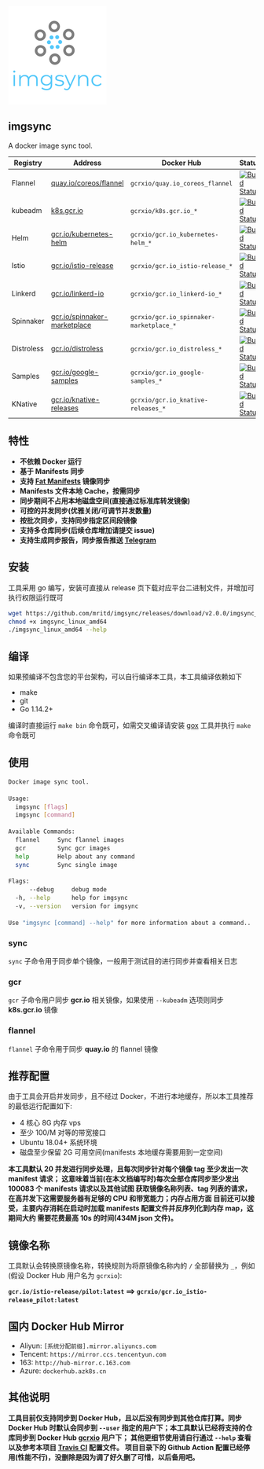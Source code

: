 ![imgsync](.logo.png)

## imgsync

A docker image sync tool.

|Registry|Address|Docker Hub|Status|
|--------|-------|----------|------|
|Flannel|[quay.io/coreos/flannel](https://quay.io/coreos/flannel)|`gcrxio/quay.io_coreos_flannel`|[![Build Status](https://travis-ci.org/mritd/imgsync.svg?branch=master)](https://travis-ci.org/mritd/imgsync)|
|kubeadm|[k8s.gcr.io](https://k8s.gcr.io)|`gcrxio/k8s.gcr.io_*`|[![Build Status](https://travis-ci.org/mritd/imgsync.svg?branch=master)](https://travis-ci.org/mritd/imgsync)|
|Helm|[gcr.io/kubernetes-helm](https://gcr.io/kubernetes-helm)|`gcrxio/gcr.io_kubernetes-helm_*`|[![Build Status](https://travis-ci.org/mritd/imgsync.svg?branch=master)](https://travis-ci.org/mritd/imgsync)|
|Istio|[gcr.io/istio-release](https://gcr.io/istio-release)|`gcrxio/gcr.io_istio-release_*`|[![Build Status](https://travis-ci.org/mritd/imgsync.svg?branch=master)](https://travis-ci.org/mritd/imgsync)|
|Linkerd|[gcr.io/linkerd-io](https://gcr.io/linkerd-io)|`gcrxio/gcr.io_linkerd-io_*`|[![Build Status](https://travis-ci.org/mritd/imgsync.svg?branch=master)](https://travis-ci.org/mritd/imgsync)|
|Spinnaker|[gcr.io/spinnaker-marketplace](https://gcr.io/spinnaker-marketplace)|`gcrxio/gcr.io_spinnaker-marketplace_*`|[![Build Status](https://travis-ci.org/mritd/imgsync.svg?branch=master)](https://travis-ci.org/mritd/imgsync)|
|Distroless|[gcr.io/distroless](https://gcr.io/distroless)|`gcrxio/gcr.io_distroless_*`|[![Build Status](https://travis-ci.org/mritd/imgsync.svg?branch=master)](https://travis-ci.org/mritd/imgsync)|
|Samples|[gcr.io/google-samples](https://gcr.io/google-samples)|`gcrxio/gcr.io_google-samples_*`|[![Build Status](https://travis-ci.org/mritd/imgsync.svg?branch=master)](https://travis-ci.org/mritd/imgsync)|
|KNative|[gcr.io/knative-releases](https://gcr.io/knative-releases)|`gcrxio/gcr.io_knative-releases_*`|[![Build Status](https://travis-ci.org/mritd/imgsync.svg?branch=master)](https://travis-ci.org/mritd/imgsync)|

## 特性

- **不依赖 Docker 运行**
- **基于 Manifests 同步**
- **支持 [Fat Manifests](https://medium.com/@arunrajeevan/handling-multi-platform-deployment-using-manifest-file-in-docker-317736a2a039) 镜像同步**
- **Manifests 文件本地 Cache，按需同步**
- **同步期间不占用本地磁盘空间(直接通过标准库转发镜像)**
- **可控的并发同步(优雅关闭/可调节并发数量)**
- **按批次同步，支持同步指定区间段镜像**
- **支持多仓库同步(后续仓库增加请提交 issue)**
- **支持生成同步报告，同步报告推送 [Telegram](https://t.me/imgsync)**

## 安装

工具采用 go 编写，安装可直接从 release 页下载对应平台二进制文件，并增加可执行权限运行既可

```bash
wget https://github.com/mritd/imgsync/releases/download/v2.0.0/imgsync_linux_amd64
chmod +x imgsync_linux_amd64
./imgsync_linux_amd64 --help
```

## 编译

如果预编译不包含您的平台架构，可以自行编译本工具，本工具编译依赖如下

- make
- git
- Go 1.14.2+

编译时直接运行 `make bin` 命令既可，如需交叉编译请安装 [gox](https://github.com/mitchellh/gox) 工具并执行 `make` 命令既可

## 使用

```bash
Docker image sync tool.

Usage:
  imgsync [flags]
  imgsync [command]

Available Commands:
  flannel     Sync flannel images
  gcr         Sync gcr images
  help        Help about any command
  sync        Sync single image

Flags:
      --debug     debug mode
  -h, --help      help for imgsync
  -v, --version   version for imgsync

Use "imgsync [command] --help" for more information about a command..
```

### sync

`sync` 子命令用于同步单个镜像，一般用于测试目的进行同步并查看相关日志

### gcr

`gcr` 子命令用户同步 **gcr.io** 相关镜像，如果使用 `--kubeadm` 选项则同步 **k8s.gcr.io** 镜像

### flannel

`flannel` 子命令用于同步 **quay.io** 的 flannel 镜像

## 推荐配置

由于工具会开启并发同步，且不经过 Docker，不进行本地缓存，所以本工具推荐的最低运行配置如下:

- 4 核心 8G 内存 vps
- 至少 100/M 对等的带宽接口
- Ubuntu 18.04+ 系统环境
- 磁盘至少保留 2G 可用空间(manifests 本地缓存需要用到一定空间)

**本工具默认 20 并发进行同步处理，且每次同步针对每个镜像 tag 至少发出一次 manifest 请求；
这意味着当前(在本文档编写时)每次全部仓库同步至少发出 100083 个 manifests 请求以及其他试图
获取镜像名称列表、tag 列表的请求，在高并发下这需要服务器有足够的 CPU 和带宽能力；内存占用方面
目前还可以接受，主要内存消耗在启动时加载 manifests 配置文件并反序列化到内存 map，这期间大约
需要花费最高 10s 的时间(434M json 文件)。**

## 镜像名称

工具默认会转换原镜像名称，转换规则为将原镜像名称内的 `/` 全部替换为 `_`，例如(假设 Docker Hub 用户名为 `gcrxio`):

**`gcr.io/istio-release/pilot:latest` ==> `gcrxio/gcr.io_istio-release_pilot:latest`**

## 国内 Docker Hub Mirror

- Aliyun: `[系统分配前缀].mirror.aliyuncs.com`
- Tencent: `https://mirror.ccs.tencentyun.com`
- 163: `http://hub-mirror.c.163.com`
- Azure: `dockerhub.azk8s.cn`

## 其他说明

**工具目前仅支持同步到 Docker Hub，且以后没有同步到其他仓库打算。同步 Docker Hub
时默认会同步到 `--user` 指定的用户下；本工具默认已经将支持的仓库同步到 Docker Hub [gcrxio](https://hub.docker.com/u/gcrxio) 用户下；
其他更细节使用请自行通过 `--help` 查看以及参考本项目 [Travis CI](https://github.com/mritd/imgsync/tree/master/.travis.yml) 配置文件。
项目目录下的 Github Action 配置已经停用(性能不行)，没删除是因为调了好久删了可惜，以后备用吧。**
